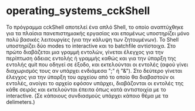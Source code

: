 # operating_systems_cckShell

Το πρόγραμμα cckShell αποτελεί ένα απλό Shell, το οποίο αναπτύχθηκε για τα πλαίσια πανεπιστημιακής εργασίας και επομένως υποστηρίζει μόνο πολύ βασικές λειτουργίες (για την κάλυψη των ζητουμένων).
Το Shell υποστηρίζει δύο modes το interactive και το batchfile αντίστοιχα.
Στο πρώτο διαβάζεται μια γραμμή εντολών, γίνεται έλεγχος για την περίπτωση άδειας εντολής ή γραμμής καθώς και για την ύπαρξη της εντολής quit που οδηγεί σε έξοδο, και εκτελούνται οι εντολές (αφού γίνει διαχωρισμός τους αν υπάρχει ενδιάμεσα ";" ή "&").
Στο δεύτερο γίνεται έλεγχος για την ύπαρξη του αρχείου από το οποίο θα διαβαστούν οι εντολές, ανοίγει το αρχείο εφόσον υπάρχει, διαβάζονται οι εντολές της κάθε σειράς και εκτελούνται έπειτα όπως κατά αντιστοιχία με το interactive.
(Σε κάποιους συνδιασμούς υπάρχει κάποιο θέμα με τα delimeters.)
